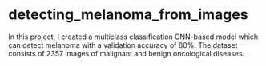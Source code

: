 # detecting_melanoma_from_images
In this project, I created a multiclass classification CNN-based model which can detect melanoma with a validation accuracy of 80%. The dataset consists of 2357 images of malignant and benign oncological diseases.
